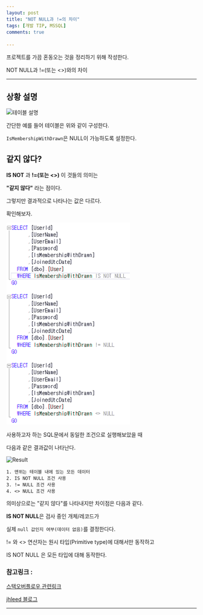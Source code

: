 ```yaml
---
layout: post
title: "NOT NULL과 !=의 차이"
tags: [개발 TIP, MSSQL]
comments: true

---
```


프로젝트를 가끔 혼동오는 것을 정리하기 위해 작성한다.

NOT NULL과 !=(또는 <>)와의 차이

---

## 상황 설명

![테이블 설명](https://raw.githubusercontent.com/junghyun100/junghyun100.github.io/57082af548cdaf2fc5b6bc27ac81afcdc70e9f5c/images/22%EB%85%84/0222/Table.png)

간단한 예를 들어 테이블은 위와 같이 구성한다.

`IsMembershipWithDrawn`은 NULL이 가능하도록 설정한다.

## 같지 않다?

<b>IS NOT</b> 과 <b>!=(또는 <>)</b> 이 것들의 의미는

<b>"같지 않다"</b> 라는 점이다.

그렇지만 결과적으로 나타나는 값은 다르다.

확인해보자.

![SQL문](https://raw.githubusercontent.com/junghyun100/junghyun100.github.io/57082af548cdaf2fc5b6bc27ac81afcdc70e9f5c/images/22%EB%85%84/0222/%ED%95%A8%EC%A0%95.png)

사용하고자 하는 SQL문에서 동일한 조건으로 실행해보았을 때

다음과 같은 결과값이 나타난다.

![Result](https://raw.githubusercontent.com/junghyun100/junghyun100.github.io/57082af548cdaf2fc5b6bc27ac81afcdc70e9f5c/images/22%EB%85%84/0222/Select.png)

    1. 맨위는 테이블 내에 있는 모든 데이터
    2. IS NOT NULL 조건 사용
    3. != NULL 조건 사용
    4. <> NULL 조건 사용

의미상으로는 "같지 않다"를 나타내지만 차이점은 다음과 같다.

<b>IS NOT NULL</b>은 검사 중인 개체/레코드가 

실제 `null 값인지 여부(데이터 없음)`를 결정한다다.

!= 와 <> 연산자는 원시 타입(Primitive type)에 대해서만 동작하고 

IS NOT NULL 은 모든 타입에 대해 동작한다.

### 참고링크 : 

<a href="https://stackoverflow.com/questions/5658457/not-equal-operator-on-null">스택오버플로우 관련링크</a> 

<a href="https://jhleed.tistory.com/156">jhleed 블로그</a>

---
